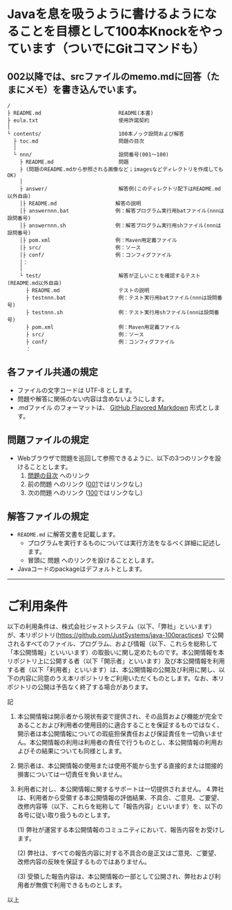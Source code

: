 # Javaを息を吸うように書けるようになることを目標として100本Knockをやっています（ついでにGitコマンドも）
## 002以降では、srcファイルのmemo.mdに回答（たまにメモ）を書き込んでいます。

```
/
├ README.md                         README(本書)
├ eula.txt                          使用許諾契約
│
└ contents/                         100本ノック設問および解答
  ├ toc.md                          問題の目次
  │
  └ nnn/                            設問番号(001～100)
    ├ README.md                     問題
    ├ (問題のREADME.mdから参照される画像など；imagesなどディレクトリを作成してもOK)
    │
    ├ answer/                       解答例(このディレクトリ配下はREADME.md以外自由)
    │├ README.md                   解答の説明
    │├ answernnn.bat               例：解答プログラム実行用batファイル(nnnは設問番号)
    │├ answernnn.sh                例：解答プログラム実行用shファイル(nnnは設問番号)
    │├ pom.xml                     例：Maven用定義ファイル
    │├ src/                        例：ソース
    │├ conf/                       例：コンフィグファイル
    │：
    │
    └ test/                         解答が正しいことを確認するテスト(README.md以外自由)
      ├ README.md                   テストの説明
      ├ testnnn.bat                 例：テスト実行用batファイル(nnnは設問番号)
      ├ testnnn.sh                  例：テスト実行用shファイル(nnnは設問番号)
      ├ pom.xml                     例：Maven用定義ファイル
      ├ src/                        例：ソース
      ├ conf/                       例：コンフィグファイル
      ：
```

## 各ファイル共通の規定
* ファイルの文字コードは UTF-8 とします。
* 問題や解答に関係のない内容は含めないようにします。
* .mdファイル のフォーマットは、 [GitHub Flavored Markdown](https://guides.github.com/features/mastering-markdown/) 形式とします。

## 問題ファイルの規定

* Webブラウザで問題を巡回して参照できるように、以下の3つのリンクを設けることとします。
    1. [問題の目次](contents/toc.md) へのリンク
    2. 前の問題 へのリンク ([001](contents/001/README.md)ではリンクなし)
    3. 次の問題 へのリンク ([100](contents/100/README.md)ではリンクなし)

## 解答ファイルの規定

* `README.md` に解答文書を記載します。
    * プログラムを実行するものについては実行方法をなるべく詳細に記述します。
    * 冒頭に 問題 へのリンクを設けることとします。
* Javaコードのpackageはデフォルトとします。

***
# ご利用条件
以下の利用条件は、株式会社ジャストシステム（以下、「弊社」といいます）が、本リポジトリ(https://github.com/JustSystems/java-100practices) で公開されるすべてのファイル、プログラム、および情報（以下、これらを総称して「本公開情報」といいいます）の取扱いに関し定めたものです。本公開情報を本リポジトリ上に公開する者（以下「開示者」といいます）及び本公開情報を利用する者（以下「利用者」といいます）は、本公開情報の公開及び利用に関し、以下の内容に同意のうえ本リポジトリをご利用いただくものとします。なお、本リポジトリの公開は予告なく終了する場合があります。

記

1. 本公開情報は開示者から現状有姿で提供され、その品質および機能が完全であることおよび利用者の使用目的に適合することを保証するものではなく、開示者は本公開情報についての瑕疵担保責任および保証責任を一切負いません。本公開情報の利用は利用者の責任で行うものとし、本公開情報の利用およびその結果についても同様とします。
2. 開示者は、本公開情報の使用または使用不能から生ずる直接的または間接的損害については一切責任を負いません。
3. 利用者に対し、本公開情報に関するサポートは一切提供されません。
4.弊社は、利用者から受領する本公開情報の評価結果、不具合、ご意見、ご要望、改修内容等（以下、これらを総称して「報告内容」といいます）を、以下の各号に従い取り扱うものとします。

    (1) 弊社が運営する本公開情報のコミュニティにおいて、報告内容をお受けします。

    (2) 弊社は、すべての報告内容に対する不具合の是正又はご意見、ご要望、改修内容の反映を保証するものではありません。

    (3) 受領した報告内容は、本公開情報の一部として公開され、弊社および利用者が無償で利用できるものとします。

以上
